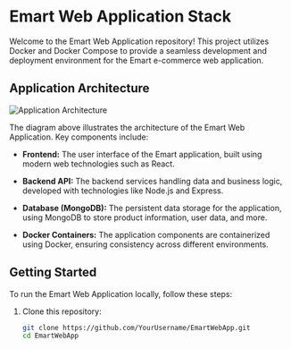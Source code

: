 # Emart Web Application Stack

Welcome to the Emart Web Application repository! This project utilizes Docker and Docker Compose to provide a seamless development and deployment environment for the Emart e-commerce web application.

## Application Architecture

![Application Architecture](./docs/Architecture.png)

The diagram above illustrates the architecture of the Emart Web Application. Key components include:

- **Frontend:** The user interface of the Emart application, built using modern web technologies such as React.
  
- **Backend API:** The backend services handling data and business logic, developed with technologies like Node.js and Express.

- **Database (MongoDB):** The persistent data storage for the application, using MongoDB to store product information, user data, and more.

- **Docker Containers:** The application components are containerized using Docker, ensuring consistency across different environments.

## Getting Started

To run the Emart Web Application locally, follow these steps:

1. Clone this repository:

   ```bash
   git clone https://github.com/YourUsername/EmartWebApp.git
   cd EmartWebApp

